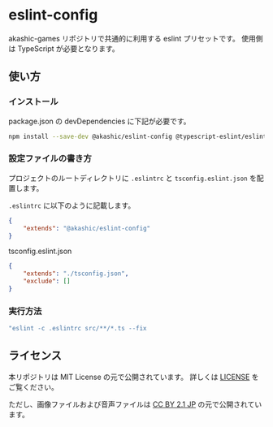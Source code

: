 # eslint-config
akashic-games リポジトリで共通的に利用する eslint プリセットです。
使用側は TypeScript が必要となります。

## 使い方
### インストール
package.json の devDependencies に下記が必要です。
```sh
npm install --save-dev @akashic/eslint-config @typescript-eslint/eslint-plugin esint esint-plugin-import
```

### 設定ファイルの書き方
プロジェクトのルートディレクトリに `.eslintrc` と `tsconfig.eslint.json` を配置します。

`.eslintrc` に以下のように記載します。
```json
{
    "extends": "@akashic/eslint-config"
}
```

tsconfig.eslint.json
```json
{
    "extends": "./tsconfig.json",
    "exclude": []
}
```

### 実行方法
```sh
"eslint -c .eslintrc src/**/*.ts --fix
```

## ライセンス
本リポジトリは MIT License の元で公開されています。
詳しくは [LICENSE](https://github.com/akashic-games/remark-preset-lint/blob/master/LICENSE) をご覧ください。

ただし、画像ファイルおよび音声ファイルは
[CC BY 2.1 JP](https://creativecommons.org/licenses/by/2.1/jp/) の元で公開されています。
